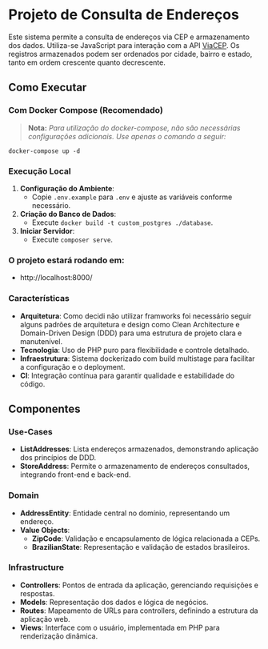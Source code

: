 # Projeto de Consulta de Endereços


Este sistema permite a consulta de endereços via CEP e armazenamento dos dados. Utiliza-se JavaScript para interação com a API [ViaCEP](https://viacep.com.br/). Os registros armazenados podem ser ordenados por cidade, bairro e estado, tanto em ordem crescente quanto decrescente.

## Como Executar

### Com Docker Compose (Recomendado)
> **Nota:** *Para utilização do docker-compose, não são necessárias configurações adicionais. Use apenas o comando a seguir:*
```shell
docker-compose up -d
``````

### Execução Local
1. **Configuração do Ambiente**:
   - Copie `.env.example` para `.env` e ajuste as variáveis conforme necessário.
2. **Criação do Banco de Dados**:
   - Execute `docker build -t custom_postgres ./database`.
3. **Iniciar Servidor**:
   - Execute `composer serve`.

### O projeto estará rodando em:
- http://localhost:8000/
### Características
- **Arquitetura**: Como decidi não utilizar framworks foi necessário seguir alguns padrões de arquitetura e design como
Clean Architecture e Domain-Driven Design (DDD) para uma estrutura de projeto clara e manutenível.
- **Tecnologia**: Uso de PHP puro para flexibilidade e controle detalhado.
- **Infraestrutura**: Sistema dockerizado com build multistage para facilitar a configuração e o deployment.
- **CI**: Integração contínua para garantir qualidade e estabilidade do código.

## Componentes

### Use-Cases
- **ListAddresses**: Lista endereços armazenados, demonstrando aplicação dos princípios de DDD.
- **StoreAddress**: Permite o armazenamento de endereços consultados, integrando front-end e back-end.

### Domain
- **AddressEntity**: Entidade central no domínio, representando um endereço.
- **Value Objects**:
  - **ZipCode**: Validação e encapsulamento de lógica relacionada a CEPs.
  - **BrazilianState**: Representação e validação de estados brasileiros.

### Infrastructure
- **Controllers**: Pontos de entrada da aplicação, gerenciando requisições e respostas.
- **Models**: Representação dos dados e lógica de negócios.
- **Routes**: Mapeamento de URLs para controllers, definindo a estrutura da aplicação web.
- **Views**: Interface com o usuário, implementada em PHP para renderização dinâmica.
